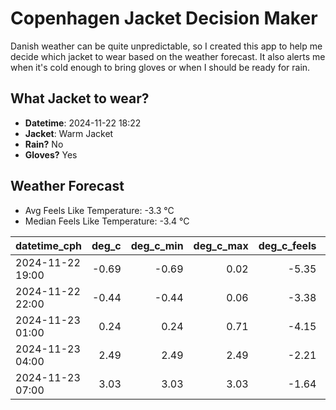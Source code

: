 
# Copenhagen Jacket Decision Maker

Danish weather can be quite unpredictable, so I created this app to help me decide which jacket to wear based on the weather forecast. 
It also alerts me when it's cold enough to bring gloves or when I should be ready for rain.

## What Jacket to wear?

- **Datetime**: 2024-11-22 18:22
- **Jacket**: Warm Jacket
- **Rain?** No
- **Gloves?** Yes

## Weather Forecast
- Avg Feels Like Temperature: -3.3 °C
- Median Feels Like Temperature: -3.4 °C

| datetime_cph     |   deg_c |   deg_c_min |   deg_c_max |   deg_c_feels | weather   | wind   | rain   |
|:-----------------|--------:|------------:|------------:|--------------:|:----------|:-------|:-------|
| 2024-11-22 19:00 |   -0.69 |       -0.69 |        0.02 |         -5.35 | Snow      | Low    | None   |
| 2024-11-22 22:00 |   -0.44 |       -0.44 |        0.06 |         -3.38 | Clouds    | Low    | None   |
| 2024-11-23 01:00 |    0.24 |        0.24 |        0.71 |         -4.15 | Clouds    | Low    | None   |
| 2024-11-23 04:00 |    2.49 |        2.49 |        2.49 |         -2.21 | Clouds    | High   | None   |
| 2024-11-23 07:00 |    3.03 |        3.03 |        3.03 |         -1.64 | Clouds    | High   | None   |
        